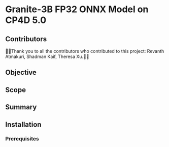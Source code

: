 # Granite-3B FP32 ONNX Model on CP4D 5.0

Contributors
----------------------
🎉🌟Thank you to all the contributors who contributed to this project: Revanth Atmakuri, Shadman Kaif, Theresa Xu.🎉🌟

Objective
----------------------

Scope
-----------------------

Summary
-----------------------

Installation
----------------------
### Prerequisites


